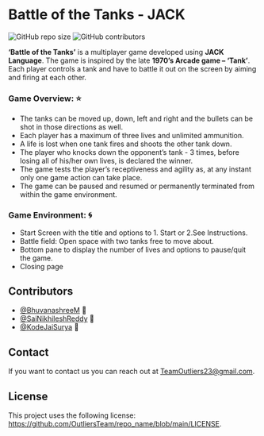 # Battle of the Tanks - JACK 

<!--- These are examples. See https://shields.io for others or to customize this set of shields. You might want to include dependencies, project status and licence info here --->
![GitHub repo size](https://img.shields.io/github/repo-size/OutliersTeam/<repo-name>)
![GitHub contributors](https://img.shields.io/github/contributors/OutliersTeam/<repo-name>)

**‘Battle of the Tanks’** is a multiplayer game developed using **JACK Language**. The game is inspired by the late **1970’s Arcade game – ‘Tank’**.  Each player controls a tank and have to battle it out on the screen by aiming and firing at each other. 

### Game Overview: ⭐
* The tanks can be moved up, down, left and right and the bullets can be shot in those directions as well. 
* Each player has a maximum of three lives and unlimited ammunition. 
* A life is lost when one tank fires and shoots the other tank down. 
* The player who knocks down the opponent’s tank - 3 times, before losing all of his/her own lives, is declared the winner.
* The game tests the player’s receptiveness and agility as, at any instant only one game action can take place.
* The game can be paused and resumed or permanently terminated from within the game environment.

### Game Environment: 🌀
* Start Screen with the title and options to 1. Start or 2.See Instructions. 
* Battle field: Open space with two tanks free to move about. 
* Bottom pane to display the number of lives and options to pause/quit the game.
* Closing page


## Contributors

* [@BhuvanashreeM](https://github.com/BhuvanashreeM) 💎
* [@SaiNikhileshReddy](https://github.com/SaiNikhileshReddy) 🦊
* [@KodeJaiSurya](https://github.com/KodeJaiSurya) 🐎

<!--You might want to consider using something like the [All Contributors](https://github.com/all-contributors/all-contributors) specification and its [emoji key](https://allcontributors.org/docs/en/emoji-key).-->

## Contact

If you want to contact us you can reach out at <TeamOutliers23@gmail.com>.

## License
<!--- If you're not sure which open license to use see https://choosealicense.com/--->

This project uses the following license: <https://github.com/OutliersTeam/repo_name/blob/main/LICENSE>.
